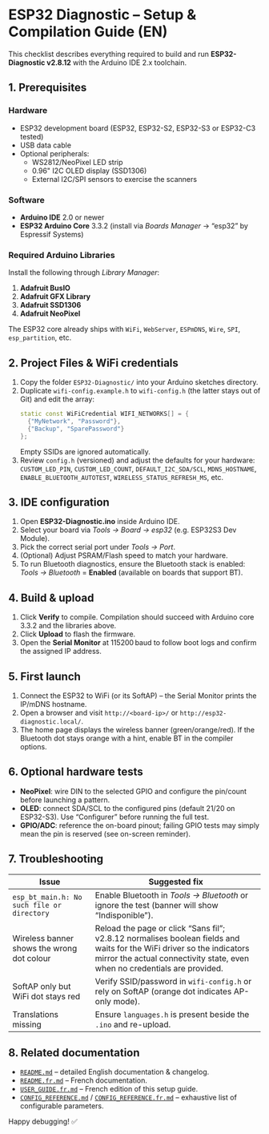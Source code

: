 # ESP32 Diagnostic – Setup & Compilation Guide (EN)

This checklist describes everything required to build and run **ESP32-Diagnostic v2.8.12** with the Arduino IDE 2.x toolchain.

## 1. Prerequisites

### Hardware
- ESP32 development board (ESP32, ESP32-S2, ESP32-S3 or ESP32-C3 tested)
- USB data cable
- Optional peripherals:
  - WS2812/NeoPixel LED strip
  - 0.96" I2C OLED display (SSD1306)
  - External I2C/SPI sensors to exercise the scanners

### Software
- **Arduino IDE** 2.0 or newer
- **ESP32 Arduino Core** 3.3.2 (install via *Boards Manager* → “esp32” by Espressif Systems)

### Required Arduino Libraries
Install the following through *Library Manager*:
1. **Adafruit BusIO**
2. **Adafruit GFX Library**
3. **Adafruit SSD1306**
4. **Adafruit NeoPixel**

The ESP32 core already ships with `WiFi`, `WebServer`, `ESPmDNS`, `Wire`, `SPI`, `esp_partition`, etc.

## 2. Project Files & WiFi credentials
1. Copy the folder `ESP32-Diagnostic/` into your Arduino sketches directory.
2. Duplicate `wifi-config.example.h` to `wifi-config.h` (the latter stays out of Git) and edit the array:
   ```cpp
   static const WiFiCredential WIFI_NETWORKS[] = {
     {"MyNetwork", "Password"},
     {"Backup", "SparePassword"}
   };
   ```
   Empty SSIDs are ignored automatically.
3. Review `config.h` (versioned) and adjust the defaults for your hardware: `CUSTOM_LED_PIN`, `CUSTOM_LED_COUNT`, `DEFAULT_I2C_SDA/SCL`, `MDNS_HOSTNAME`, `ENABLE_BLUETOOTH_AUTOTEST`, `WIRELESS_STATUS_REFRESH_MS`, etc.

## 3. IDE configuration
1. Open **ESP32-Diagnostic.ino** inside Arduino IDE.
2. Select your board via *Tools → Board → esp32* (e.g. ESP32S3 Dev Module).
3. Pick the correct serial port under *Tools → Port*.
4. (Optional) Adjust PSRAM/Flash speed to match your hardware.
5. To run Bluetooth diagnostics, ensure the Bluetooth stack is enabled: *Tools → Bluetooth* = **Enabled** (available on boards that support BT).

## 4. Build & upload
1. Click **Verify** to compile. Compilation should succeed with Arduino core 3.3.2 and the libraries above.
2. Click **Upload** to flash the firmware.
3. Open the **Serial Monitor** at 115200 baud to follow boot logs and confirm the assigned IP address.

## 5. First launch
1. Connect the ESP32 to WiFi (or its SoftAP) – the Serial Monitor prints the IP/mDNS hostname.
2. Open a browser and visit `http://<board-ip>/` or `http://esp32-diagnostic.local/`.
3. The home page displays the wireless banner (green/orange/red). If the Bluetooth dot stays orange with a hint, enable BT in the compiler options.

## 6. Optional hardware tests
- **NeoPixel**: wire DIN to the selected GPIO and configure the pin/count before launching a pattern.
- **OLED**: connect SDA/SCL to the configured pins (default 21/20 on ESP32-S3). Use “Configurer” before running the full test.
- **GPIO/ADC**: reference the on-board pinout; failing GPIO tests may simply mean the pin is reserved (see on-screen reminder).

## 7. Troubleshooting
| Issue | Suggested fix |
| --- | --- |
| `esp_bt_main.h: No such file or directory` | Enable Bluetooth in *Tools → Bluetooth* or ignore the test (banner will show “Indisponible”). |
| Wireless banner shows the wrong dot colour | Reload the page or click “Sans fil”; v2.8.12 normalises boolean fields and waits for the WiFi driver so the indicators mirror the actual connectivity state, even when no credentials are provided. |
| SoftAP only but WiFi dot stays red | Verify SSID/password in `wifi-config.h` or rely on SoftAP (orange dot indicates AP-only mode). |
| Translations missing | Ensure `languages.h` is present beside the `.ino` and re-upload. |

## 8. Related documentation
- [`README.md`](README.md) – detailed English documentation & changelog.
- [`README.fr.md`](README.fr.md) – French documentation.
- [`USER_GUIDE.fr.md`](USER_GUIDE.fr.md) – French edition of this setup guide.
- [`CONFIG_REFERENCE.md`](CONFIG_REFERENCE.md) / [`CONFIG_REFERENCE.fr.md`](CONFIG_REFERENCE.fr.md) – exhaustive list of configurable parameters.

Happy debugging! ✅

